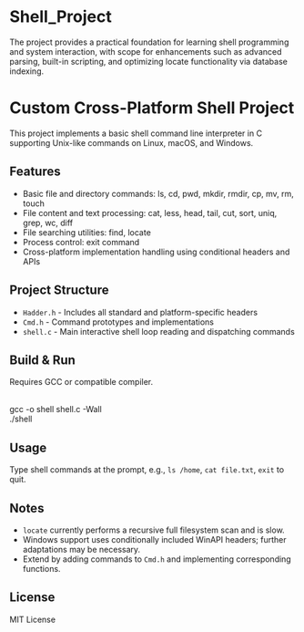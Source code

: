 # Shell_Project
The project provides a practical foundation for learning shell programming and system interaction, with scope for enhancements such as advanced parsing, built-in scripting, and optimizing locate functionality via database indexing.

# Custom Cross-Platform Shell Project

This project implements a basic shell command line interpreter in C supporting Unix-like commands on Linux, macOS, and Windows.

## Features

- Basic file and directory commands: ls, cd, pwd, mkdir, rmdir, cp, mv, rm, touch
- File content and text processing: cat, less, head, tail, cut, sort, uniq, grep, wc, diff
- File searching utilities: find, locate
- Process control: exit command
- Cross-platform implementation handling using conditional headers and APIs

## Project Structure

- `Hadder.h` - Includes all standard and platform-specific headers
- `Cmd.h` - Command prototypes and implementations
- `shell.c` - Main interactive shell loop reading and dispatching commands

## Build & Run

Requires GCC or compatible compiler.

<br>gcc -o shell shell.c -Wall<br>
./shell<br>

## Usage

Type shell commands at the prompt, e.g., `ls /home`, `cat file.txt`, `exit` to quit.

## Notes

- `locate` currently performs a recursive full filesystem scan and is slow.
- Windows support uses conditionally included WinAPI headers; further adaptations may be necessary.
- Extend by adding commands to `Cmd.h` and implementing corresponding functions.

## License

MIT License

